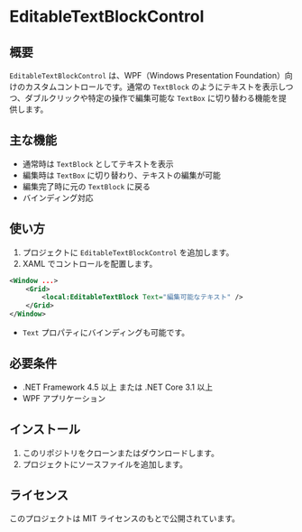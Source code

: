 # EditableTextBlockControl

## 概要

`EditableTextBlockControl` は、WPF（Windows Presentation Foundation）向けのカスタムコントロールです。通常の `TextBlock` のようにテキストを表示しつつ、ダブルクリックや特定の操作で編集可能な `TextBox` に切り替わる機能を提供します。

## 主な機能
- 通常時は `TextBlock` としてテキストを表示
- 編集時は `TextBox` に切り替わり、テキストの編集が可能
- 編集完了時に元の `TextBlock` に戻る
- バインディング対応

## 使い方
1. プロジェクトに `EditableTextBlockControl` を追加します。
2. XAML でコントロールを配置します。

```xml
<Window ...>
    <Grid>
        <local:EditableTextBlock Text="編集可能なテキスト" />
    </Grid>
</Window>
```

- `Text` プロパティにバインディングも可能です。

## 必要条件
- .NET Framework 4.5 以上 または .NET Core 3.1 以上
- WPF アプリケーション

## インストール
1. このリポジトリをクローンまたはダウンロードします。
2. プロジェクトにソースファイルを追加します。

## ライセンス
このプロジェクトは MIT ライセンスのもとで公開されています。
